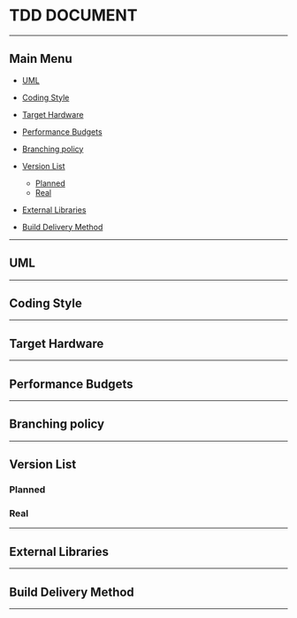 # TDD DOCUMENT


***


## Main Menu

+ [UML]()

+ [Coding Style]()

+ [Target Hardware]()

+ [Performance Budgets]()

+ [Branching policy]()

+ [Version List]()
  - [Planned]()
  - [Real]()
  
+ [External Libraries]()

+ [Build Delivery Method]()


***


## UML


***


## Coding Style


***


## Target Hardware


***


## Performance Budgets


***


## Branching policy


***


## Version List


### Planned


### Real
  

***


## External Libraries


***


## Build Delivery Method


***
